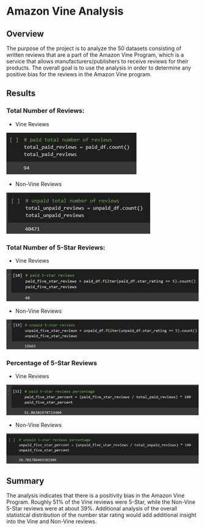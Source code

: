 # Amazon Vine Analysis

## Overview
The purpose of the project is to analyze the 50 datasets consisting of written reviews that are a part of the Amazon Vine Program, which is a service that allows manufacturers/publishers to receive reviews for their products. The overall goal is to use the analysis in order to determine any positive bias for the reviews in the Amazon Vine program. 

## Results
### Total Number of Reviews:
* Vine Reviews

![This is an image](https://github.com/gonzojc/Amazon_Vine_Analysis/blob/main/Resources/totalreviews.PNG)

* Non-Vine Reviews

![This is an image]( https://github.com/gonzojc/Amazon_Vine_Analysis/blob/main/Resources/totalunpaidreviews.PNG)

### Total Number of 5-Star Reviews:
* Vine Reviews

![This is an image]( https://github.com/gonzojc/Amazon_Vine_Analysis/blob/main/Resources/5starreviews.png)

* Non-Vine Reviews

![This is an image]( https://github.com/gonzojc/Amazon_Vine_Analysis/blob/main/Resources/unpaid5starreviews.png)

### Percentage of 5-Star Reviews
* Vine Reviews

![This is an image]( https://github.com/gonzojc/Amazon_Vine_Analysis/blob/main/Resources/5starreviewpercentage.png)

* Non-Vine Reviews

![This is an image]( https://github.com/gonzojc/Amazon_Vine_Analysis/blob/main/Resources/unpaid5starreviewpercentages.PNG)

## Summary
The analysis indicates that there is a positivity bias in the Amazon Vine Program. Roughly 51% of the Vine reviews were 5-Star, while the Non-Vine 5-Star reviews were at about 39%. Additional analysis of the overall statistical distribution of the number star rating would add additional insight into the Vine and Non-Vine reviews.


